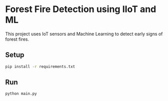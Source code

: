 # Forest Fire Detection using IIoT and ML

This project uses IoT sensors and Machine Learning to detect early signs of forest fires.

## Setup
```bash
pip install -r requirements.txt
```

## Run
```bash
python main.py
```
